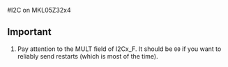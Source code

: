 #I2C on MKL05Z32x4

## Important
1. Pay attention to the MULT field of I2Cx_F.
 It should be `00` if you want to reliably send restarts (which is most of the time).

